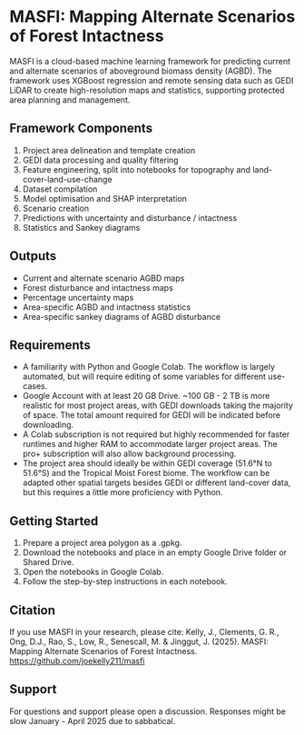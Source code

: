 # MASFI: Mapping Alternate Scenarios of Forest Intactness

MASFI is a cloud-based machine learning framework for predicting current and alternate scenarios of aboveground biomass density (AGBD). The framework uses XGBoost regression and remote sensing data such as GEDI LiDAR to create high-resolution maps and statistics, supporting protected area planning and management.

## Framework Components

1. Project area delineation and template creation
2. GEDI data processing and quality filtering
3. Feature engineering, split into notebooks for topography and land-cover-land-use-change
4. Dataset compilation
5. Model optimisation and SHAP interpretation
6. Scenario creation
7. Predictions with uncertainty and disturbance / intactness
8. Statistics and Sankey diagrams


## Outputs

- Current and alternate scenario AGBD maps
- Forest disturbance and intactness maps
- Percentage uncertainty maps
- Area-specific AGBD and intactness statistics
- Area-specific sankey diagrams of AGBD disturbance

## Requirements

- A familiarity with Python and Google Colab. The workflow is largely automated, but will require editing of some variables for different use-cases.
- Google Account with at least 20 GB Drive. ~100 GB - 2 TB is more realistic for most project areas, with GEDI downloads taking the majority of space. The total amount required for GEDI will be indicated before downloading.
- A Colab subscription is not required but highly recommended for faster runtimes and higher RAM to accommodate larger project areas. The pro+ subscription will also allow background processing.
- The project area should ideally be within GEDI coverage (51.6°N to 51.6°S) and the Tropical Moist Forest biome. The workflow can be adapted other spatial targets besides GEDI or different land-cover data, but this requires a little more proficiency with Python.

## Getting Started

1. Prepare a project area polygon as a .gpkg.
2. Download the notebooks and place in an empty Google Drive folder or Shared Drive.
3. Open the notebooks in Google Colab.
4. Follow the step-by-step instructions in each notebook.

## Citation

If you use MASFI in your research, please cite:
Kelly, J., Clements, G. R., Ong, D.J., Rao, S., Low, R., Senescall, M. & Jinggut, J. (2025). MASFI: Mapping Alternate Scenarios of Forest Intactness. https://github.com/joekelly211/masfi

## Support

For questions and support please open a discussion. Responses might be slow January - April 2025 due to sabbatical.
